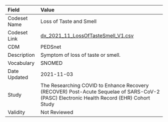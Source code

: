 |Field        |Value                                                                                                                                    |
|:------------|:----------------------------------------------------------------------------------------------------------------------------------------|
|Codeset Name |Loss of Taste and Smell                                                                                                                  |
|Codeset Link |[dx_2021_11_LossOfTasteSmell_V1.csv](https://github.com/PEDSnet/Variable-Dictionary/blob/main/conditions/dx_2021_11_LossOfTasteSmell_V1.csv.csv)|
|CDM          |PEDSnet                                                                                                                                  |
|Description  |Symptom of loss of taste or smell.                                                                                                       |
|Vocabulary   |SNOMED                                                                                                                                   |
|Date Updated |2021-11-03                                                                                                                               |
|Study        |The Researching COVID to Enhance Recovery (RECOVER) Post-Acute Sequelae of SARS-CoV-2 (PASC) Electronic Health Record (EHR) Cohort Study |
|Validity     |Not Reviewed                                                                                                                             |
